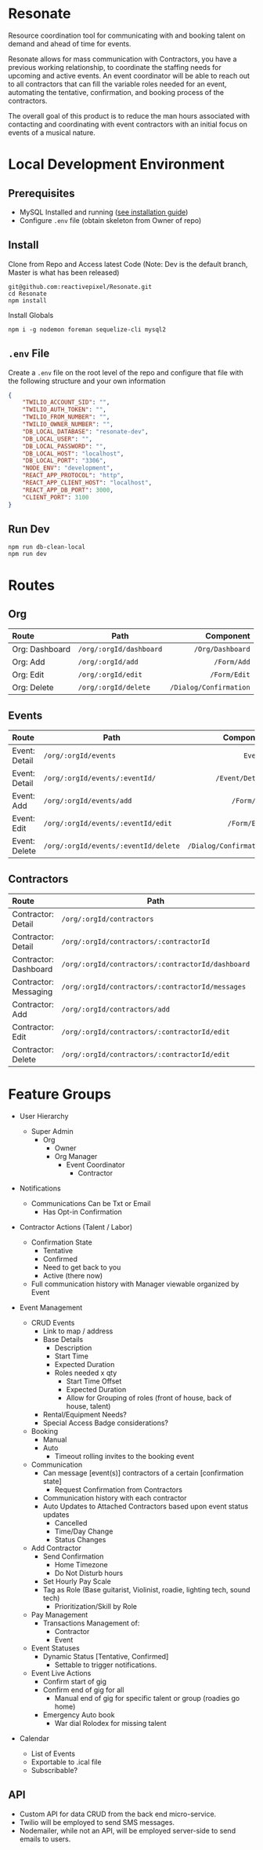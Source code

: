 # Resonate

Resource coordination tool for communicating with and booking talent on demand and ahead of time for events.

Resonate allows for mass communication with Contractors, you have a previous working relationship, to coordinate the staffing needs for upcoming and active events. An event coordinator will be able to reach out to all contractors that can fill the variable roles needed for an event, automating the tentative, confirmation, and booking process of the contractors. 

The overall goal of this product is to reduce the man hours associated with contacting and coordinating with event contractors with an initial focus on events of a musical nature.

# Local Development Environment

## Prerequisites

* MySQL Installed and running ([see installation guide](https://mariadb.com/kb/en/library/installing-mariadb-on-macos-using-homebrew/))
* Configure `.env` file (obtain skeleton from Owner of repo)

## Install

Clone from Repo and Access latest Code (Note: Dev is the default branch, Master is what has been released)

```
git@github.com:reactivepixel/Resonate.git
cd Resonate
npm install
```

Install Globals

```
npm i -g nodemon foreman sequelize-cli mysql2
```

## `.env` File

Create a `.env` file on the root level of the repo and configure that file with the following structure and your own information

```json
{
    "TWILIO_ACCOUNT_SID": "",
    "TWILIO_AUTH_TOKEN": "",
    "TWILIO_FROM_NUMBER": "",
    "TWILIO_OWNER_NUMBER": "",
    "DB_LOCAL_DATABASE": "resonate-dev",
    "DB_LOCAL_USER": "",
    "DB_LOCAL_PASSWORD": "",
    "DB_LOCAL_HOST": "localhost",
    "DB_LOCAL_PORT": "3306",
    "NODE_ENV": "development",
    "REACT_APP_PROTOCOL": "http",
    "REACT_APP_CLIENT_HOST": "localhost",
    "REACT_APP_DB_PORT": 3000,
    "CLIENT_PORT": 3100
}
```

## Run Dev

```
npm run db-clean-local
npm run dev
```

# Routes

## Org

| Route | Path | Component |
|:----|----|----:|
| Org: Dashboard | `/org/:orgId/dashboard`| `/Org/Dashboard`|
| Org: Add| `/org/:orgId/add`| `/Form/Add`|
| Org: Edit | `/org/:orgId/edit`| `/Form/Edit`|
| Org: Delete | `/org/:orgId/delete`| `/Dialog/Confirmation`|


## Events

| Route | Path | Component |
|:----|----|----:|
| Event: Detail | `/org/:orgId/events`| `Events`|
| Event: Detail | `/org/:orgId/events/:eventId/`| `/Event/Detail`|
| Event: Add | `/org/:orgId/events/add`| `/Form/Add`|
| Event: Edit | `/org/:orgId/events/:eventId/edit`| `/Form/Edit`|
| Event: Delete | `/org/:orgId/events/:eventId/delete`| `/Dialog/Confirmation`|


## Contractors
| Route | Path | Component |
|:----|----|----:|
| Contractor: Detail | `/org/:orgId/contractors`| `Contractors`|
| Contractor: Detail | `/org/:orgId/contractors/:contractorId`| `/Form/Add`|
| Contractor: Dashboard | `/org/:orgId/contractors/:contractorId/dashboard`| `/Contractor/Dashboard`|
| Contractor: Messaging | `/org/:orgId/contractors/:contractorId/messages`| `/Contractor/Messages`|
| Contractor: Add | `/org/:orgId/contractors/add`| `/Form/Add`|
| Contractor: Edit | `/org/:orgId/contractors/:contractorId/edit`| `/Form/Edit`|
| Contractor: Delete | `/org/:orgId/contractors/:contractorId/edit`| `/Dialog/Confirm`|

# Feature Groups

* User Hierarchy
  * Super Admin
    * Org
      * Owner
      * Org Manager
        * Event Coordinator
          * Contractor

* Notifications
  * Communications Can be Txt or Email
    * Has Opt-in Confirmation

* Contractor Actions (Talent / Labor)
  * Confirmation State
    * Tentative
    * Confirmed
    * Need to get back to you
    * Active (there now)
  * Full communication history with Manager viewable organized by Event

* Event Management
  * CRUD Events
    * Link to map / address
    * Base Details
      * Description
      * Start Time
      * Expected Duration
      * Roles needed x qty
        * Start Time Offset
        * Expected Duration
        * Allow for Grouping of roles (front of house, back of house, talent)
    * Rental/Equipment Needs?
    * Special Access Badge considerations?
  * Booking
    * Manual
    * Auto
      * Timeout rolling invites to the booking event
  * Communication
    * Can message [event(s)] contractors of a certain [confirmation state]
      * Request Confirmation from Contractors
    * Communication history with each contractor
    * Auto Updates to Attached Contractors based upon event status updates
      * Cancelled
      * Time/Day Change
      * Status Changes
  * Add Contractor
    * Send Confirmation
        * Home Timezone
        * Do Not Disturb hours
    * Set Hourly Pay Scale 
    * Tag as Role (Base guitarist, Violinist, roadie, lighting tech, sound tech)
      * Prioritization/Skill by Role
  * Pay Management
    * Transactions Management of:
      * Contractor
      * Event
  * Event Statuses
    * Dynamic Status [Tentative, Confirmed]
      * Settable to trigger notifications.
  * Event Live Actions
    * Confirm start of gig
    * Confirm end of gig for all
      * Manual end of gig for specific talent or group (roadies go home)
    * Emergency Auto book
      * War dial Rolodex for missing talent

* Calendar
  * List of Events
  * Exportable to .ical file
  * Subscribable?

## API

* Custom API for data CRUD from the back end micro-service.
* Twilio will be employed to send SMS messages.
* Nodemailer, while not an API, will be employed server-side to send emails to users.

